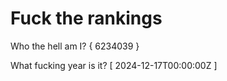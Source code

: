# Fuck the rankings

Who the hell am I?
{ 6234039 }

What fucking year is it?
[ 2024-12-17T00:00:00Z ]
